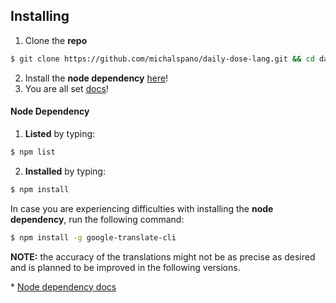 ## Installing
1. Clone the __repo__
```sh
$ git clone https://github.com/michalspano/daily-dose-lang.git && cd daily-dose-lang
```
2. Install the __node dependency__ [here](#node-dependency)!
3. You are all set [docs](https://michalspano.github.io/daily-dose-lang/functions.html)!

#### Node Dependency

1. __Listed__ by typing:
```sh
$ npm list
```

2. __Installed__ by typing:
```sh
$ npm install
```

In case you are experiencing difficulties with installing the __node dependency__, run the following command:
```sh
$ npm install -g google-translate-cli
```

__NOTE:__ the accuracy of the translations might not be as precise as desired and is planned to be improved in the following versions.

\* [Node dependency docs][NODE]

<!-- Links and refs -->
[NODE]: https://www.npmjs.com/package/google-translate-cli